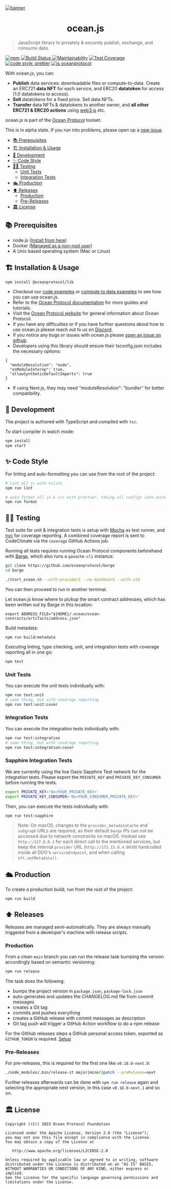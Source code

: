 [![banner](https://raw.githubusercontent.com/oceanprotocol/art/master/github/repo-banner%402x.png)](https://oceanprotocol.com)

<h1 align="center">ocean.js</h1>

> JavaScript library to privately & securely publish, exchange, and consume data.

[![npm](https://img.shields.io/npm/v/@oceanprotocol/lib.svg)](https://www.npmjs.com/package/@oceanprotocol/lib)
[![Build Status](https://github.com/oceanprotocol/ocean.js/workflows/CI/badge.svg)](https://github.com/oceanprotocol/ocean.js/actions)
[![Maintainability](https://api.codeclimate.com/v1/badges/6381c81b8ac568a53537/maintainability)](https://codeclimate.com/github/oceanprotocol/ocean.js/maintainability)
[![Test Coverage](https://api.codeclimate.com/v1/badges/6381c81b8ac568a53537/test_coverage)](https://codeclimate.com/github/oceanprotocol/ocean.js/test_coverage)
[![code style: prettier](https://img.shields.io/badge/code_style-prettier-7b1173.svg?style=flat-square)](https://github.com/prettier/prettier)
[![js oceanprotocol](https://img.shields.io/badge/js-oceanprotocol-7b1173.svg)](https://github.com/oceanprotocol/eslint-config-oceanprotocol)

With ocean.js, you can:

- **Publish** data services: downloadable files or compute-to-data. Create an ERC721 **data NFT** for each service, and ERC20 **datatoken** for access (1.0 datatokens to access).
- **Sell** datatokens for a fixed price. Sell data NFTs.
- **Transfer** data NFTs & datatokens to another owner, and **all other ERC721 & ERC20 actions** using [web3.js](https://web3js.readthedocs.io/en/v1.2.9/web3-eth-contract.html) etc.

ocean.js is part of the [Ocean Protocol](https://oceanprotocol.com) toolset.

This is in alpha state. If you run into problems, please open up a [new issue](https://github.com/oceanprotocol/ocean.js/issues/new?assignees=&labels=bug&template=bug_report.md&title=).

- [📚 Prerequisites](#-prerequisites)
- [🏗 Installation & Usage](#-installation--usage)
- [🦑 Development](#-development)
- [✨ Code Style](#-code-style)
- [👩‍🔬 Testing](#-testing)
  - [Unit Tests](#unit-tests)
  - [Integration Tests](#integration-tests)
- [🛳 Production](#-production)
- [⬆️ Releases](#️-releases)
  - [Production](#production)
  - [Pre-Releases](#pre-releases)
- [🏛 License](#-license)

## 📚 Prerequisites

- node.js ([Install from here](https://nodejs.org/en/download/))
- Docker ([Managed as a non-root user](https://docs.docker.com/engine/install/linux-postinstall/))
- A Unix based operating system (Mac or Linux)

## 🏗 Installation & Usage

```bash
npm install @oceanprotocol/lib
```

- Checkout our [code examples](CodeExamples.md) or [compute to data examples](C2DExamples.md) to see how you can use ocean.js.
- Refer to the [Ocean Protocol documentation](https://docs.oceanprotocol.com/) for more guides and tutorials.
- Visit the [Ocean Protocol website](https://docs.oceanprotocol.com/) for general information about Ocean Protocol.
- If you have any difficulties or if you have further questions about how to use ocean.js please reach out to us on [Discord](https://discord.gg/TnXjkR5).
- If you notice any bugs or issues with ocean.js please [open an issue on github](https://github.com/oceanprotocol/ocean.js/issues/new?assignees=&labels=bug&template=bug_report.md&title=).
- Developers using this library should ensure their tsconfig.json includes the necessary options:
```
{
  "moduleResolution": "node",
  "esModuleInterop": true,
  "allowSyntheticDefaultImports": true
}
```
- If using Next.js, they may need "moduleResolution": "bundler" for better compatibility.

## 🦑 Development

The project is authored with TypeScript and compiled with `tsc`.

To start compiler in watch mode:

```bash
npm install
npm start
```

## ✨ Code Style

For linting and auto-formatting you can use from the root of the project:

```bash
# lint all js with eslint
npm run lint

# auto format all js & css with prettier, taking all configs into account
npm run format
```

## 👩‍🔬 Testing

Test suite for unit & integration tests is setup with [Mocha](https://mochajs.org) as test runner, and [nyc](https://github.com/istanbuljs/nyc) for coverage reporting. A combined coverage report is sent to CodeClimate via the `coverage` GitHub Actions job.

Running all tests requires running Ocean Protocol components beforehand with [Barge](https://github.com/oceanprotocol/barge), which also runs a `ganache-cli` instance:

```bash
git clone https://github.com/oceanprotocol/barge
cd barge

./start_ocean.sh --with-provider2 --no-dashboard --with-c2d
```

You can then proceed to run in another terminal.

Let ocean.js know where to pickup the smart contract addresses, which has been written out by Barge in this location:

```
export ADDRESS_FILE="${HOME}/.ocean/ocean-contracts/artifacts/address.json"
```

Build metadata:

```
npm run build:metadata
```

Executing linting, type checking, unit, and integration tests with coverage reporting all in one go:

```bash
npm test
```

### Unit Tests

You can execute the unit tests individually with:

```bash
npm run test:unit
# same thing, but with coverage reporting
npm run test:unit:cover
```

### Integration Tests

You can execute the integration tests individually with:

```bash
npm run test:integration
# same thing, but with coverage reporting
npm run test:integration:cover
```

### Sapphire Integration Tests

We are currently using the live Oasis Sapphire Test network for the integration tests.
Please export the `PRIVATE_KEY` and `PRIVATE_KEY_CONSUMER` before running the tests.
```bash
export PRIVATE_KEY='0x<YOUR_PRIVATE_KEY>'
export PRIVATE_KEY_CONSUMER='0x<YOUR_CONSUMER_PRIVATE_KEY>'
```

Then, you can execute the tests individually with:

```bash
npm run test:sapphire
```


> Note: On macOS, changes to the `provider`, `metadataCache` and `subgraph` URLs are required, as their default `barge` IPs can not be accessed due to network constraints on macOS. Instead use `http://127.0.0.1` for each direct call to the mentioned services, but keep the internal `provider` URL (`http://172.15.0.4:8030`) hardcoded inside all DDO's `serviceEndpoint`, and when calling `nft.setMetadata()`.

## 🛳 Production

To create a production build, run from the root of the project:

```bash
npm run build
```

## ⬆️ Releases

Releases are managed semi-automatically. They are always manually triggered from a developer's machine with release scripts.

### Production

From a clean `main` branch you can run the release task bumping the version accordingly based on semantic versioning:

```bash
npm run release
```

The task does the following:

- bumps the project version in `package.json`, `package-lock.json`
- auto-generates and updates the CHANGELOG.md file from commit messages
- creates a Git tag
- commits and pushes everything
- creates a GitHub release with commit messages as description
- Git tag push will trigger a GitHub Action workflow to do a npm release

For the GitHub releases steps a GitHub personal access token, exported as `GITHUB_TOKEN` is required. [Setup](https://github.com/release-it/release-it#github-releases)

### Pre-Releases

For pre-releases, this is required for the first one like `v0.18.0-next.0`:

```bash
./node_modules/.bin/release-it major|minor|patch --preRelease=next
```

Further releases afterwards can be done with `npm run release` again and selecting the appropriate next version, in this case `v0.18.0-next.1` and so on.

## 🏛 License

```
Copyright ((C)) 2023 Ocean Protocol Foundation

Licensed under the Apache License, Version 2.0 (the "License");
you may not use this file except in compliance with the License.
You may obtain a copy of the License at

   http://www.apache.org/licenses/LICENSE-2.0

Unless required by applicable law or agreed to in writing, software
distributed under the License is distributed on an "AS IS" BASIS,
WITHOUT WARRANTIES OR CONDITIONS OF ANY KIND, either express or implied.
See the License for the specific language governing permissions and
limitations under the License.
```
